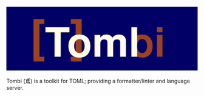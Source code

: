 ![Logo](./docs/images/tombi.svg)

Tombi (鳶) is a toolkit for TOML; providing a formatter/linter and language server.
